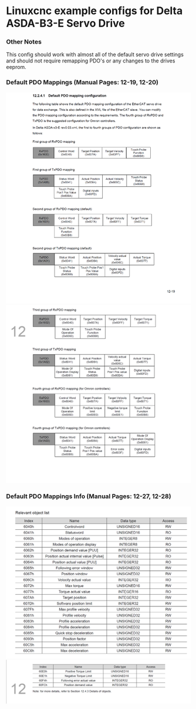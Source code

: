 # Linuxcnc example configs for Delta ASDA-B3-E Servo Drive

### Other Notes

This config should work with almost all of the default servo drive settings and should not require remapping PDO's or any changes to the drives eeprom.

### Default PDO Mappings (Manual Pages: 12-19, 12-20)
![Manual Page 12-19](img/Default_pdo_mappings_delta_asda_b3_e.png?raw=true "Manual Page 12-19")
![Manual Page 12-20](img/Default_pdo_mappings_delta_asda_b3_e_1.png?raw=true "Manual Page 12-20")

### Default PDO Mappings Info (Manual Pages: 12-27, 12-28)
![Manual Page 12-27](img/Default_pdo_mappings_delta_asda_b3_e_info.png?raw=true "Manual Page 12-27")
![Manual Page 12-28](img/Default_pdo_mappings_delta_asda_b3_e_info_1.png?raw=true "Manual Page 12-28")
